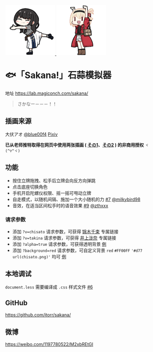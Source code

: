 <a href="https://lab.magiconch.com/sakana/?v=takina" target="_blank">
  <img src="html/sakana.png" height="160px">
</a><a href="https://lab.magiconch.com/sakana/?v=chisato" target="_blank">
  <img src="html/chisato.png" height="160px">
</a>

# 🐟「Sakana!」石蒜模拟器

地址 https://lab.magiconch.com/sakana/

> さかなー－－－！！

## 插画来源
大伏アオ
[@blue00f4](https://twitter.com/blue00f4)
[Pixiv](https://pixiv.me/aoiroblue1340)

**已从老师推特取得在网页中使用两张插画 (
[その1](https://twitter.com/blue00f4/status/1551887529615687680)、[その2](https://twitter.com/blue00f4/status/1552066743853813760)
) 的非商用授权**
`ヾ(^▽^ヾ)`


## 功能
 - 按住立牌拖拽、松手后立牌会向反方向弹跳
 - 点击底座切换角色
 - 手机开启陀螺仪权限、摇一摇可甩动立牌
 - 自走模式，以随机间隔、施加一个大小随机的力 [#7](https://github.com/itorr/sakana/pull/7) [@milkybird98](https://github.com/milkybird98)
 - 音效，在适当区间松手时的语音效果 [#9](https://github.com/itorr/sakana/pull/9) [@zthxxx](https://github.com/zthxxx)
 
### 请求参数

 - 添加 `?v=chisato` 请求参数，可获得 [锦木千束](https://lab.magiconch.com/sakana/?v=chisato) 专属链接
 - 添加 `?v=takina` 请求参数，可获得 [井上泷奈](https://lab.magiconch.com/sakana/?v=takina) 专属链接
 - 添加 `?alpha=true` 请求参数，可获得透明背景 [例](https://lab.magiconch.com/sakana/?alpha=true)
 - 添加 `?background=red` 请求参数，可自定义背景 `red` `#FF00FF` `'#d77 url(chisato.png)'` 均可 [例](https://lab.magiconch.com/sakana/?background=%23d77%20url(chisato.png))
## 本地调试
`document.less` 需要编译成 `.css` 样式文件 [#6](https://github.com/itorr/sakana/pull/6)

## GitHub
https://github.com/itorr/sakana/

## 微博
https://weibo.com/1197780522/M2xbREtGI
